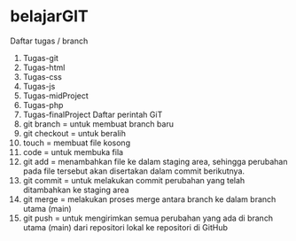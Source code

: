 # belajarGIT
Daftar tugas / branch
1. Tugas-git
2. Tugas-html
3. Tugas-css
4. Tugas-js
5. Tugas-midProject
6. Tugas-php
7. Tugas-finalProject
Daftar perintah GiT
1. git branch =  untuk membuat branch baru
2. git checkout = untuk beralih
3. touch = membuat file kosong
4. code = untuk membuka fila
5. git add = menambahkan file ke dalam staging area, sehingga perubahan pada file tersebut akan disertakan dalam commit berikutnya.
6. git commit = untuk melakukan commit perubahan yang telah ditambahkan ke staging area
7. git merge = melakukan proses merge antara branch ke dalam branch utama (main)
8. git push = untuk mengirimkan semua perubahan yang ada di branch utama (main) dari repositori lokal ke repositori di GitHub
